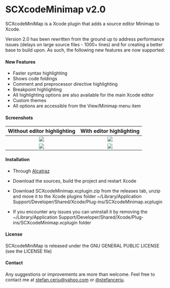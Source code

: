 # SCXcodeMinimap v2.0
SCXcodeMiniMap is a Xcode plugin that adds a source editor Minimap to Xcode.

Version 2.0 has been rewritten from the ground up to address performance issues (delays on large source files - 1000+ lines) and for creating a better base to build upon. As such, the following new features are now supported:

#### New Features
- Faster syntax highlighting
- Shows code foldings
- Comment and preprocessor directive highlighting
- Breakpoint highlighting
- All highlighting options are also available for the main Xcode editor
- Custom themes
- All options are accessible from the View/Minimap menu item

#### Screenshots
Without editor highlighting |  With editor highlighting
:--------------------------:|:--------------------------:
![](https://dl.dropboxusercontent.com/u/12748201/SCXcodeMiniMap/v2.0/SCXcodeMinimap%20v2.0-01.png)  | ![](https://dl.dropboxusercontent.com/u/12748201/SCXcodeMiniMap/v2.0/SCXcodeMinimap%20v2.0-03.png)  |
![](https://dl.dropboxusercontent.com/u/12748201/SCXcodeMiniMap/v2.0/SCXcodeMinimap%20v2.0-02.png)  | ![](https://dl.dropboxusercontent.com/u/12748201/SCXcodeMiniMap/v2.0/SCXcodeMinimap%20v2.0-04.png)  |

#### Installation
- Through [Alcatraz](https://github.com/supermarin/Alcatraz)

- Download the sources, build the project and restart Xcode

- Download SCXcodeMinimap.xcplugin.zip from the releases tab, unzip and move it to the  Xcode plugins folder ~/Library/Application Support/Developer/Shared/Xcode/Plug-ins/SCXcodeMinimap.xcplugin

- If you encounter any issues you can uninstall it by removing the ~/Library/Application Support/Developer/Shared/Xcode/Plug-ins/SCXcodeMinimap.xcplugin folder
 
#### License
SCXcodeMiniMap is released under the GNU GENERAL PUBLIC LICENSE (see the LICENSE file)

#### Contact
Any suggestions or improvements are more than welcome. Feel free to contact me at [stefan.ceriu@yahoo.com](mailto:stefan.ceriu@yahoo.com) or [@stefanceriu](https://twitter.com/stefanceriu).